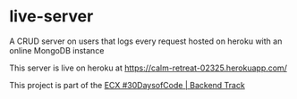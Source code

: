 # live-server 

A CRUD server on users that logs every request hosted on heroku with an online MongoDB instance

This server is live on heroku at https://calm-retreat-02325.herokuapp.com/

This project is part of the [ECX #30DaysofCode | Backend Track](https://github.com/obumnwabude/ecx-backend-30daysofcode)